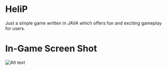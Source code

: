 # HeliP
Just a simple game written in JAVA which offers fun and exciting gameplay for users.

# In-Game Screen Shot
![Alt text]( https://github.com/imvishesharma/HeliP/blob/main/ScreenShots/GameSS_1.png?raw=true
"Optional Title")

